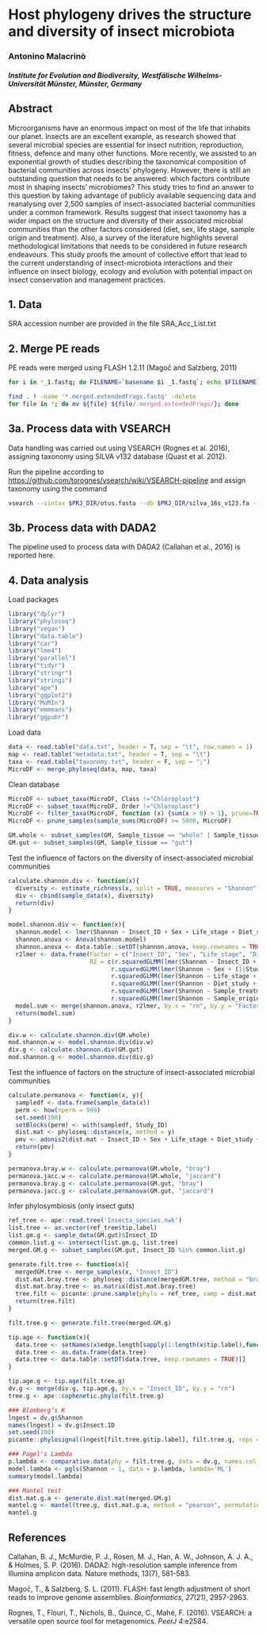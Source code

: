 # Host phylogeny drives the structure and diversity of insect microbiota  

### Antonino Malacrinò

#### *Institute for Evolution and Biodiversity, Westfälische Wilhelms-Universität Münster, Münster, Germany*

## Abstract 

Microorganisms have an enormous impact on most of the life that inhabits our planet. Insects are an excellent example, as research showed that several microbial species are essential for insect nutrition, reproduction, fitness, defence and many other functions. More recently, we assisted to an exponential growth of studies describing the taxonomical composition of bacterial communities across insects’ phylogeny. However, there is still an outstanding question that needs to be answered: which factors contribute most in shaping insects’ microbiomes? This study tries to find an answer to this question by taking advantage of publicly available sequencing data and reanalysing over 2,500 samples of insect-associated bacterial communities under a common framework. Results suggest that insect taxonomy has a wider impact on the structure and diversity of their associated microbial communities than the other factors considered (diet, sex, life stage, sample origin and treatment). Also, a survey of the literature highlights several methodological limitations that needs to be considered in future research endeavours. This study proofs the amount of collective effort that lead to the current understanding of insect-microbiota interactions and their influence on insect biology, ecology and evolution with potential impact on insect conservation and management practices.


## 1. Data

SRA accession number are provided in the file SRA_Acc_List.txt

## 2. Merge PE reads

PE reads were merged using FLASH 1.2.11 (Magoč and Salzberg, 2011)

```bash
for i in *_1.fastq; do FILENAME=`basename $i _1.fastq`; echo $FILENAME; flash ${FILENAME}_1.fastq ${FILENAME}_2.fastq --output-prefix=${FILENAME}.merged; done

find . ! -name '*.merged.extendedFrags.fastq' -delete
for file in *; do mv ${file} ${file/.merged.extendedFrags/}; done
```

## 3a. Process data with VSEARCH

Data handling was carried out using VSEARCH (Rognes et al. 2016), assigning taxonomy using SILVA v132 database (Quast et al. 2012). 

Run the pipeline according to https://github.com/torognes/vsearch/wiki/VSEARCH-pipeline and assign taxonomy using the command

```bash
vsearch --sintax $PRJ_DIR/otus.fasta --db $PRJ_DIR/silva_16s_v123.fa --tabbedout $PRJ_DIR/ASV_tax_raw.txt --sintax_cutoff 0.5 --threads $NTHREADS
```

## 3b. Process data with DADA2

The pipeline used to process data with DADA2 (Callahan et al., 2016) is reported here.

## 4. Data analysis

Load packages

```R
library("dplyr")
library("phyloseq") 
library("vegan")
library("data.table") 
library("car")
library("lme4")
library("parallel")
library("tidyr")
library("stringr")
library("stringi")
library("ape")
library("ggplot2")
library("MuMIn")
library("emmeans")
library("ggpubr")
```

Load data

```R
data <- read.table("data.txt", header = T, sep = "\t", row.names = 1)
map <- read.table("metadata.txt", header = T, sep = "\t")
taxa <- read.table("taxonomy.txt", header = F, sep = ";")
MicroDF <- merge_phyloseq(data, map, taxa)
```

Clean database

```R
MicroDF <- subset_taxa(MicroDF, Class !="Chloroplast") 
MicroDF <- subset_taxa(MicroDF, Order !="Chloroplast")
MicroDF <- filter_taxa(MicroDF, function (x) {sum(x > 0) > 1}, prune=TRUE)
MicroDF <- prune_samples(sample_sums(MicroDF) >= 5000, MicroDF)

GM.whole <- subset_samples(GM, Sample_tissue == "whole" | Sample_tissue == "surface_sterilized")
GM.gut <- subset_samples(GM, Sample_tissue == "gut")
```

Test the influence of factors on the diversity of insect-associated microbial communities

```R
calculate.shannon.div <- function(x){
  diversity <- estimate_richness(x, split = TRUE, measures = "Shannon")
  div <- cbind(sample_data(x), diversity)
  return(div)
}

model.shannon.div <- function(x){
  shannon.model <- lmer(Shannon ~ Insect_ID + Sex + Life_stage + Diet_study + Sample_treatment + Sample_origin + (1|Study_ID) + (Insect_Order/Insect_ID), data = x)
  shannon.anova <- Anova(shannon.model)
  shannon.anova <- data.table::setDT(shannon.anova, keep.rownames = TRUE)[]
  r2lmer <- data.frame(Factor = c("Insect_ID", "Sex", "Life_stage", "Diet_study", "Sample_treatment", "Sample_origin"),
                       R2 = c(r.squaredGLMM(lmer(Shannon ~ Insect_ID + (1|Study_ID), data = x))[1],
                             r.squaredGLMM(lmer(Shannon ~ Sex + (1|Study_ID), data = x))[1],
                             r.squaredGLMM(lmer(Shannon ~ Life_stage + (1|Study_ID), data = x))[1],
                             r.squaredGLMM(lmer(Shannon ~ Diet_study + (1|Study_ID), data = x))[1],
                             r.squaredGLMM(lmer(Shannon ~ Sample_treatment + (1|Study_ID), data = x))[1],
                             r.squaredGLMM(lmer(Shannon ~ Sample_origin + (1|Study_ID), data = x))[1]))
  model.sum <- merge(shannon.anova, r2lmer, by.x = "rn", by.y = "Factor")
  return(model.sum)
}

div.w <- calculate.shannon.div(GM.whole)
mod.shannon.w <- model.shannon.div(div.w)
div.g <- calculate.shannon.div(GM.gut)
mod.shannon.g <- model.shannon.div(div.g)
```

Test the influence of factors on the structure of insect-associated microbial communities

```R
calculate.permanova <- function(x, y){
  sampledf <- data.frame(sample_data(x))
  perm <- how(nperm = 999)
  set.seed(100)
  setBlocks(perm) <- with(sampledf, Study_ID)
  dist.mat <- phyloseq::distance(x, method = y)
  pmv <- adonis2(dist.mat ~ Insect_ID + Sex + Life_stage + Diet_study + Sample_treatment + Sample_origin, data = sampledf, permutations = perm, parallel = NTHREADS)
  return(pmv)
}

permanova.bray.w <- calculate.permanova(GM.whole, "bray")
permanova.jacc.w <- calculate.permanova(GM.whole, "jaccard")
permanova.bray.g <- calculate.permanova(GM.gut, "bray")
permanova.jacc.g <- calculate.permanova(GM.gut, "jaccard")
```

Infer phylosymbiosis (only insect guts)

```R
ref_tree <- ape::read.tree('Insecta_species.nwk')
list.tree <- as.vector(ref_tree$tip.label)
list.gm.g <- sample_data(GM.gut)$Insect_ID
common.list.g <- intersect(list.gm.g, list.tree)
merged.GM.g <- subset_samples(GM.gut, Insect_ID %in% common.list.g)

generate.filt.tree <- function(x){
  mergedGM.tree <- merge_samples(x, "Insect_ID")
  dist.mat.bray.tree <- phyloseq::distance(mergedGM.tree, method = "bray")
  dist.mat.bray.tree <- as.matrix(dist.mat.bray.tree)
  tree.filt <- picante::prune.sample(phylo = ref_tree, samp = dist.mat.bray.tree)
  return(tree.filt)
}

filt.tree.g <- generate.filt.tree(merged.GM.g)

tip.age <- function(x){
  data.tree <- setNames(x$edge.length[sapply(1:length(x$tip.label),function(x,y) which (y==x),y=x$edge[,2])],x$tip.label) 
  data.tree <- as.data.frame(data.tree)
  data.tree <- data.table::setDT(data.tree, keep.rownames = TRUE)[]
}

tip.age.g <- tip.age(filt.tree.g)
dv.g <- merge(div.g, tip.age.g, by.x = "Insect_ID", by.y = "rn")
tree.g <- ape::cophenetic.phylo(filt.tree.g)

### Blomberg’s K
lngest = dv.g$Shannon
names(lngest) = dv.g$Insect.ID
set.seed(100)
picante::phylosignal(lngest[filt.tree.g$tip.label], filt.tree.g, reps = 9999)

### Pagel's Lambda
p.lambda <- comparative.data(phy = filt.tree.g, data = dv.g, names.col = Insect.ID, vcv = TRUE, na.omit = FALSE, warn.dropped = TRUE)
model.lambda <- pgls(Shannon ~ 1, data = p.lambda, lambda='ML')
summary(model.lambda)

### Mantel test
dist.mat.g.a <- generate.dist.mat(merged.GM.g)
mantel.g <- mantel(tree.g, dist.mat.g.a, method = "pearson", permutations = 9999, na.rm = TRUE)
mantel.g
```

## References

Callahan, B. J., McMurdie, P. J., Rosen, M. J., Han, A. W., Johnson, A. J. A., & Holmes, S. P. (2016). DADA2: high-resolution sample inference from Illumina amplicon data. Nature methods, 13(7), 581-583.

Magoč, T., & Salzberg, S. L. (2011). FLASH: fast length adjustment of short reads to improve genome assemblies. *Bioinformatics*, *27*(21), 2957-2963.

Rognes, T., Flouri, T., Nichols, B., Quince, C., Mahé, F. (2016). VSEARCH: a versatile open source tool for metagenomics. *PeerJ* *4*:e2584.
